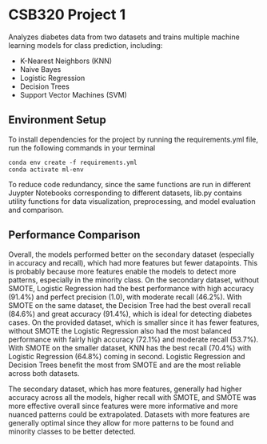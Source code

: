# CSB320 Project 1
Analyzes diabetes data from two datasets and trains multiple machine learning models for class prediction, including:

- K-Nearest Neighbors (KNN)
- Naive Bayes
- Logistic Regression
- Decision Trees
- Support Vector Machines (SVM)

## Environment Setup
To install dependencies for the project by running the requirements.yml file, run the following commands in your terminal
```
conda env create -f requirements.yml
conda activate ml-env
```
To reduce code redundancy, since the same functions are run in different Juypter Notebooks corresponding to different datasets, lib.py contains utility functions for data visualization, preprocessing, and model evaluation and comparison.

## Performance Comparison
Overall, the models performed better on the secondary dataset (especially in accuracy and recall), which had more features but fewer datapoints. This is probably because more features enable the models to detect more patterns, especially in the minority class. On the secondary dataset, without SMOTE, Logistic Regression had the best performance with high accuracy (91.4%) and perfect precision (1.0), with moderate recall (46.2%). With SMOTE on the same dataset, the Decision Tree had the best overall recall (84.6%) and great accuracy (91.4%), which is ideal for detecting diabetes cases. On the provided dataset, which is smaller since it has fewer features, without SMOTE the Logistic Regression also had the most balanced performance with fairly high accuracy (72.1%) and moderate recall (53.7%). With SMOTE on the smaller dataset, KNN has the best recall (70.4%) with Logistic Regression (64.8%) coming in second. Logistic Regression and Decision Trees benefit the most from SMOTE and are the most reliable across both datasets.


The secondary dataset, which has more features, generally had higher accuracy across all the models, higher recall with SMOTE, and SMOTE was more effective overall since features were more informative and more nuanced patterns could be extrapolated. Datasets with more features are generally optimal since they allow for more patterns to be found and minority classes to be better detected.